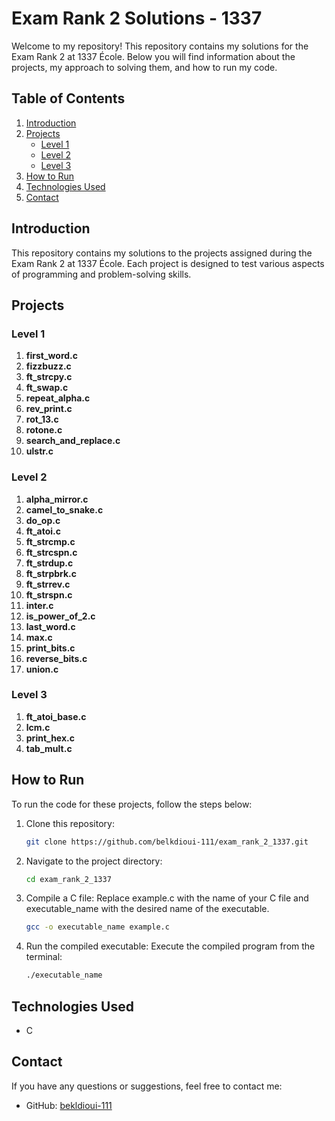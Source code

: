 # Exam Rank 2 Solutions - 1337

Welcome to my repository! This repository contains my solutions for the Exam Rank 2 at 1337 École. Below you will find information about the projects, my approach to solving them, and how to run my code.

## Table of Contents

1. [Introduction](#introduction)
2. [Projects](#projects)
   - [Level 1](#level-1)
   - [Level 2](#level-2)
   - [Level 3](#level-3)
3. [How to Run](#how-to-run)
4. [Technologies Used](#technologies-used)
5. [Contact](#contact)

## Introduction

This repository contains my solutions to the projects assigned during the Exam Rank 2 at 1337 École. Each project is designed to test various aspects of programming and problem-solving skills.

## Projects

### Level 1

1. **first_word.c**
2. **fizzbuzz.c**
3. **ft_strcpy.c**
4. **ft_swap.c**
5. **repeat_alpha.c**
6. **rev_print.c**
7. **rot_13.c**
8. **rotone.c**
9. **search_and_replace.c**
10. **ulstr.c**

### Level 2

1. **alpha_mirror.c**
2. **camel_to_snake.c**
3. **do_op.c**
4. **ft_atoi.c**
5. **ft_strcmp.c**
6. **ft_strcspn.c**
7. **ft_strdup.c**
8. **ft_strpbrk.c**
9. **ft_strrev.c**
10. **ft_strspn.c**
11. **inter.c**
12. **is_power_of_2.c**
13. **last_word.c**
14. **max.c**
15. **print_bits.c**
16. **reverse_bits.c**
17. **union.c**

### Level 3

1. **ft_atoi_base.c**
2. **lcm.c**
3. **print_hex.c**
4. **tab_mult.c**

## How to Run

To run the code for these projects, follow the steps below:

1. Clone this repository:
    ```bash
    git clone https://github.com/belkdioui-111/exam_rank_2_1337.git
    ```
2. Navigate to the project directory:
    ```bash
    cd exam_rank_2_1337
    ```
3. Compile a C file:
   Replace example.c with the name of your C file and executable_name with the desired name of the executable.
    ```bash
    gcc -o executable_name example.c
    ```
4. Run the compiled executable:
   Execute the compiled program from the terminal:
    ```bash
    ./executable_name
    ```

## Technologies Used

- C

## Contact

If you have any questions or suggestions, feel free to contact me:

- GitHub: [bekldioui-111](https://github.com/bekldioui-111)
